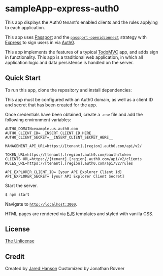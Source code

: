 # sampleApp-express-auth0

This app displays the Auth0 tenant's enabled clients and the rules applying to each application.

This app  uses [Passport](https://www.passportjs.org/) and the [`passport-openidconnect`](https://www.passportjs.org/packages/passport-openidconnect/) strategy with [Express](https://expressjs.com/) to sign users in via [Auth0](https://auth0.com/).

This app implements the features of a typical [TodoMVC](https://todomvc.com/)
app, and adds sign in functionality.  This app is a traditional web application,
in which all application logic and data persistence is handled on the server.

## Quick Start

To run this app, clone the repository and install dependencies:


This app must be configured with an Auth0 domain, as well as a client ID and
secret that has been created for the app.

Once credentials have been obtained, create a `.env` file and add the following
environment variables:

```
AUTH0_DOMAIN=example.us.auth0.com
AUTH0_CLIENT_ID=__INSERT_CLIENT_ID_HERE__
AUTH0_CLIENT_SECRET=__INSERT_CLIENT_SECRET_HERE__

MANAGEMENT_API_URL=https://[tenant].[region].auth0.com/api/v2/

TOKEN_URL=https://[tenant].[region].auth0.com/oauth/token
CLIENTS_URL=https://[tenant].[region].auth0.com/api/v2/clients
RULES_URL=https://[tenant].[region].auth0.com/api/v2/rules

API_EXPLORER_CLIENT_ID= [your API Explorer Client Id]
API_EXPLORER_SECRET= [your API Explorer Client Secret]
```

Start the server.

```bash
$ npm start
```

Navigate to [`http://localhost:3000`](http://localhost:3000).


HTML pages  are rendered via [EJS](https://ejs.co/) templates and styled with vanilla CSS.  


## License

[The Unlicense](https://opensource.org/licenses/unlicense)

## Credit

Created by [Jared Hanson](https://www.jaredhanson.me/)
Customized by Jonathan Rovner
